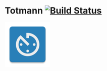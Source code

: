# Totmann [![Build Status](https://travis-ci.org/0xbb/totmann-android.svg?branch=master)](https://travis-ci.org/0xbb/totmann-android)

![Totmann](./app/src/main/res/mipmap-xxhdpi/ic_launcher.png )
